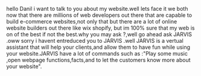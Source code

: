 hello Danil 
i want to talk to you about my website.well lets face it we both now that there are millions of web developers out there that are capable to build e-commerce websites,not only that but there are a lot of online website builders out there like wix shopify, but im 100% sure that my web is on of the best if not the best.why you may ask ?,well go ahead ask JARVIS .oww sorry i havent entreduced you to JARVIS .well JARVIS is a vertual assistant that will help your clients,and allow them to have fun while using your website.JARVIS have a lot of commands such as :"Play some music ,open webpage functions,facts,and to let the customers know more about your website". 